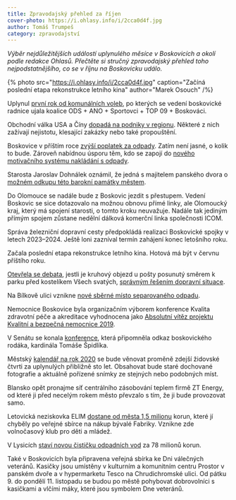 ```yaml
---
title: Zpravodajský přehled za říjen
cover-photo: https://i.ohlasy.info/i/2cca0d4f.jpg
author: Tomáš Trumpeš
category: zpravodajství
---
```


*Výběr nejdůležitějších událostí uplynulého měsíce v Boskovicích a okolí podle redakce Ohlasů. Přečtěte si stručný zpravodajský přehled toho nejpodstatnějšího, co se v říjnu na Boskovicku událo.*

{% photo src="https://i.ohlasy.info/i/2cca0d4f.jpg" caption="Začíná poslední etapa rekonstrukce letního kina" author="Marek Osouch" /%}

Uplynul [první rok od komunálních voleb](https://ohlasy.info/clanky/2019/11/rok-koalice.html), po kterých se vedení boskovické radnice ujala koalice ODS + ANO + Sportovci + TOP 09 + Boskováci.

Obchodní válka USA a Číny [dopadá na podniky v regionu](https://ohlasy.info/clanky/2019/10/obchodni-valka.html). Některé z nich zažívají nejistotu, klesající zakázky nebo také propouštění.

Boskovice v příštím roce [zvýší poplatek za odpady](https://ohlasy.info/clanky/2019/10/z-radnice-2.html). Zatím není jasné, o kolik to bude. Zároveň nabídnou úsporu těm, kdo se zapojí do [nového motivačního systému nakládání s odpady](https://ohlasy.info/clanky/2019/09/levnejsi-odpad.html).

Starosta Jaroslav Dohnálek oznámil, že jedná s majitelem panského dvora o [možném odkupu této barokní památky městem](https://ohlasy.info/clanky/2019/10/pansky-dvur-koupe.html).

Do Olomouce se nadále bude z Boskovic jezdit s přestupem. Vedení Boskovic se sice dotazovalo na možnou obnovu přímé linky, ale Olomoucký kraj, který má spojení starosti, o tomto kroku neuvažuje. Nadále tak jediným přímým spojem zůstane nedělní dálková komerční linka společnosti ICOM.

Správa železniční dopravní cesty předpokládá realizaci Boskovické spojky v letech 2023–2024. Ještě loni zazníval termín zahájení konec letošního roku.

Začala poslední etapa rekonstrukce letního kina. Hotová má být v červnu příštího roku.

[Otevřela se debata](https://forum.ohlasy.info/t/kruhac-u-posty/345), jestli je kruhový objezd u pošty posunutý směrem k parku před kostelíkem Všech svatých, [správným řešením dopravní situace](https://ohlasy.info/clanky/2019/10/kruhac-posta.html).

Na Bílkově ulici vznikne [nové sběrné místo separovaného odpadu](https://ohlasy.info/clanky/2019/10/z-radnice.html).

Nemocnice Boskovice byla organizačním výborem konference Kvalita zdravotní péče a akreditace vyhodnocena jako [Absolutní vítěz projektu Kvalitní a bezpečná nemocnice 2019](https://ohlasy.info/clanky/2019/10/z-radnice.html).

V Senátu se konala [konference](https://www.senat.cz/cinnost/galerie.php?aid=23383), která připomněla odkaz boskovického rodáka, kardinála Tomáše Špidlíka.

Městský [kalendář na rok 2020](https://ohlasy.info/clanky/2019/10/z-radnice.html) se bude věnovat proměně zdejší židovské čtvrti za uplynulých přibližně sto let. Obsahovat bude staré dochované fotografie a aktuálně pořízené snímky ze stejných nebo podobných míst.

Blansko opět pronajme síť centrálního zásobování teplem firmě ZT Energy, od které ji před necelým rokem město převzalo s tím, že ji bude provozovat samo.

Letovická neziskovka ELIM [dostane od města 1,5 milionu](https://blanensky.denik.cz/zpravy_region/z-byvale-diskoteky-bude-volnocasovy-klub-pro-deti-a-mladez-20191023.html) korun, které jí chyběly po veřejné sbírce na nákup bývalé Fabriky. Vznikne zde volnočasový klub pro děti a mládež.

V Lysicích [staví novou čističku odpadních vod](https://blanensky.denik.cz/zpravy_region/v-lysicich-stavi-novou-cistirnu-za-78-milionu-20191013.html) za 78 milionů korun.

Také v Boskovicích byla připravena veřejná sbírka ke Dni válečných veteránů. Kasičky jsou umístěny v kulturním a komunitním centru Prostor v panském dvoře a v hypermarketu Tesco na Chrudichromské ulici. Od pátku 9. do pondělí 11. listopadu se budou po městě pohybovat dobrovolníci s kasičkami a vlčími máky, které jsou symbolem Dne veteránů.

